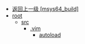 - [返回上一级 [msys64_build]](/delta/msys64_build)
- [root](/delta/msys64_build/root/)
  - [src](/delta/msys64_build/root/src/)
    - [.vim](/delta/msys64_build/root/src/.vim/)
      - [autoload](/delta/msys64_build/root/src/.vim/autoload/)
